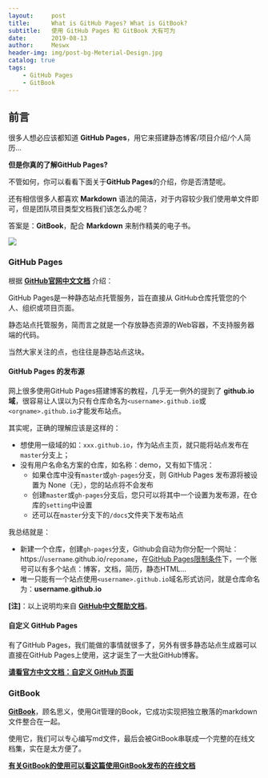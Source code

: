 ```yaml
---
layout:     post
title:      What is GitHub Pages? What is GitBook?
subtitle:   使用 GitHub Pages 和 GitBook 大有可为
date:       2019-08-13
author:     Meswx
header-img: img/post-bg-Meterial-Design.jpg
catalog: true
tags:
    - GitHub Pages
    - GitBook
---
```


## 前言

很多人想必应该都知道 **GitHub Pages**，用它来搭建静态博客/项目介绍/个人简历...

**但是你真的了解GitHub Pages?**

不管如何，你可以看看下面关于**GitHub Pages**的介绍，你是否清楚呢。

还有相信很多人都喜欢 **Markdown** 语法的简洁，对于内容较少我们使用单文件即可，但是团队项目类型文档我们该怎么办呢？

答案是：**GitBook**，配合 **Markdown** 来制作精美的电子书。

![](http://ww4.sinaimg.cn/large/006tNc79gy1g5yfdbysoqj31670u076z.jpg)

### GitHub Pages

根据 [**GitHub官网中文文档**](https://help.github.com/cn/articles/what-is-github-pages) 介绍：

GitHub Pages是一种静态站点托管服务，旨在直接从 GitHub仓库托管您的个人、组织或项目页面。

静态站点托管服务，简而言之就是一个存放静态资源的Web容器，不支持服务器端的代码。

当然大家关注的点，也往往是静态站点这块。

####  GitHub Pages 的发布源

网上很多使用GitHub Pages搭建博客的教程，几乎无一例外的提到了 **github.io域**，很容易让人误以为只有仓库命名为`<username>.github.io`或`<orgname>.github.io`才能发布站点。

其实呢，正确的理解应该是这样的：

* 想使用一级域的如：`xxx.github.io`，作为站点主页，就只能将站点发布在`master`分支上；
* 没有用户名命名方案的仓库，如名称：demo，又有如下情况：
	* 如果仓库中没有`master`或`gh-pages`分支，则 GitHub Pages 发布源将被设置为 None（无），您的站点将不会发布
	* 创建`master`或`gh-pages`分支后，您只可以将其中一个设置为发布源，在仓库的`setting`中设置
	* 还可以在`master`分支下的`/docs`文件夹下发布站点

我总结就是：

- 新建一个仓库，创建`gh-pages`分支，Github会自动为你分配一个网址：https://`username`.github.io/`reponame`，在[GitHub Pages限制条件](https://help.github.com/cn/articles/what-is-github-pages#usage-limits)下，一个账号可以有多个站点：博客，文档，简历，静态HTML...
- 唯一只能有一个站点使用`<username>.github.io`域名形式访问，就是仓库命名为：**username.github.io**

**[注]**：以上说明均来自 [**GitHub中文帮助文档**](https://help.github.com/cn/articles/configuring-a-publishing-source-for-github-pages)。

#### 自定义 GitHub Pages

有了GitHub Pages，我们能做的事情就很多了，另外有很多静态站点生成器可以直接在GitHub Pages上使用，这才诞生了一大批GitHub博客。

[**请看官方中文文档：自定义 GitHub 页面**](https://help.github.com/cn/categories/customizing-github-pages)

### GitBook

[**GitBook**](https://www.gitbook.com/)，顾名思义，使用Git管理的Book，它成功实现把独立散落的markdown文件整合在一起。

使用它，我们可以专心编写md文件，最后会被GitBook串联成一个完整的在线文档集，实在是太方便了。

[**有关GitBook的使用可以看这篇使用GitBook发布的在线文档**](https://tonydeng.github.io/gitbook-zh/gitbook-howtouse/index.html)